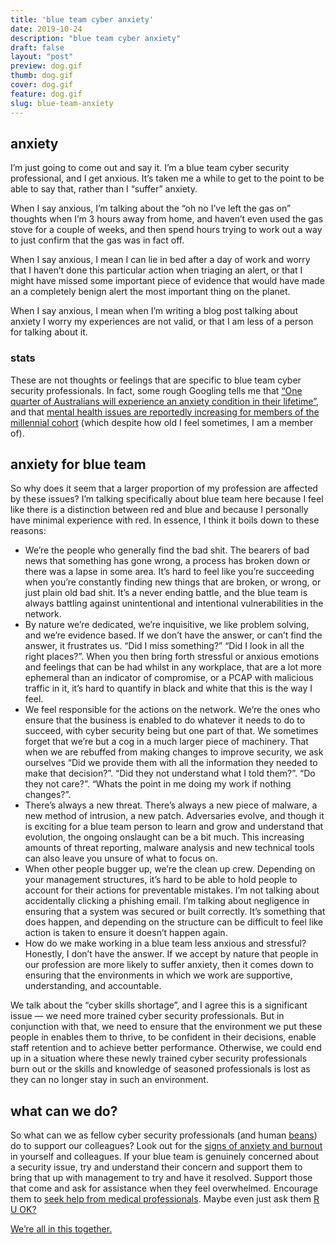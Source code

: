 ```yaml
---
title: 'blue team cyber anxiety'
date: 2019-10-24
description: "blue team cyber anxiety"
draft: false
layout: "post"
preview: dog.gif
thumb: dog.gif
cover: dog.gif
feature: dog.gif
slug: blue-team-anxiety
---
```


## anxiety
I’m just going to come out and say it. I’m a blue team cyber security professional, and I get anxious. It’s taken me a while to get to the point to be able to say that, rather than I “suffer” anxiety.

When I say anxious, I’m talking about the “oh no I’ve left the gas on” thoughts when I’m 3 hours away from home, and haven’t even used the gas stove for a couple of weeks, and then spend hours trying to work out a way to just confirm that the gas was in fact off.

When I say anxious, I mean I can lie in bed after a day of work and worry that I haven’t done this particular action when triaging an alert, or that I might have missed some important piece of evidence that would have made an a completely benign alert the most important thing on the planet.

When I say anxious, I mean when I’m writing a blog post talking about anxiety I worry my experiences are not valid, or that I am less of a person for talking about it.

### stats
These are not thoughts or feelings that are specific to blue team cyber security professionals. In fact, some rough Googling tells me that [“One quarter of Australians will experience an anxiety condition in their lifetime”](https://www.beyondblue.org.au/media/statistics), and that [mental health issues are reportedly increasing for members of the millennial cohort](https://www.businessinsider.com/millennials-mental-health-burnout-lonely-depressed-money-stress/?r=AU&IR=T) (which despite how old I feel sometimes, I am a member of).

## anxiety for blue team
So why does it seem that a larger proportion of my profession are affected by these issues? I’m talking specifically about blue team here because I feel like there is a distinction between red and blue and because I personally have minimal experience with red. In essence, I think it boils down to these reasons:

- We’re the people who generally find the bad shit. The bearers of bad news that something has gone wrong, a process has broken down or there was a lapse in some area. It’s hard to feel like you’re succeeding when you’re constantly finding new things that are broken, or wrong, or just plain old bad shit. It’s a never ending battle, and the blue team is always battling against unintentional and intentional vulnerabilities in the network.
- By nature we’re dedicated, we’re inquisitive, we like problem solving, and we’re evidence based. If we don’t have the answer, or can’t find the answer, it frustrates us. “Did I miss something?” “Did I look in all the right places?”. When you then bring forth stressful or anxious emotions and feelings that can be had whilst in any workplace, that are a lot more ephemeral than an indicator of compromise, or a PCAP with malicious traffic in it, it’s hard to quantify in black and white that this is the way I feel.
- We feel responsible for the actions on the network. We’re the ones who ensure that the business is enabled to do whatever it needs to do to succeed, with cyber security being but one part of that. We sometimes forget that we’re but a cog in a much larger piece of machinery. That when we are rebuffed from making changes to improve security, we ask ourselves “Did we provide them with all the information they needed to make that decision?”. “Did they not understand what I told them?”. “Do they not care?”. “Whats the point in me doing my work if nothing changes?”.
- There’s always a new threat. There’s always a new piece of malware, a new method of intrusion, a new patch. Adversaries evolve, and though it is exciting for a blue team person to learn and grow and understand that evolution, the ongoing onslaught can be a bit much. This increasing amounts of threat reporting, malware analysis and new technical tools can also leave you unsure of what to focus on.
- When other people bugger up, we’re the clean up crew. Depending on your management structures, it’s hard to be able to hold people to account for their actions for preventable mistakes. I’m not talking about accidentally clicking a phishing email. I’m talking about negligence in ensuring that a system was secured or built correctly. It’s something that does happen, and depending on the structure can be difficult to feel like action is taken to ensure it doesn’t happen again.
- How do we make working in a blue team less anxious and stressful? Honestly, I don’t have the answer. If we accept by nature that people in our profession are more likely to suffer anxiety, then it comes down to ensuring that the environments in which we work are supportive, understanding, and accountable.

We talk about the “cyber skills shortage”, and I agree this is a significant issue — we need more trained cyber security professionals. But in conjunction with that, we need to ensure that the environment we put these people in enables them to thrive, to be confident in their decisions, enable staff retention and to achieve better performance. Otherwise, we could end up in a situation where these newly trained cyber security professionals burn out or the skills and knowledge of seasoned professionals is lost as they can no longer stay in such an environment.

## what can we do?
So what can we as fellow cyber security professionals (and human [beans](https://www.youtube.com/watch?v=gp9xu9qdQqc)) do to support our colleagues? Look out for the [signs of anxiety and burnout](https://www.beyondblue.org.au/the-facts/anxiety/signs-and-symptoms) in yourself and colleagues. If your blue team is genuinely concerned about a security issue, try and understand their concern and support them to bring that up with management to try and have it resolved. Support those that come and ask for assistance when they feel overwhelmed. Encourage them to [seek help from medical professionals](https://www.beyondblue.org.au/get-support/who-can-assist). Maybe even just ask them [R U OK?](https://www.ruok.org.au/how-to-ask)

[We’re all in this together.](https://www.youtube.com/watch?v=gbrbUfYSt0E)
